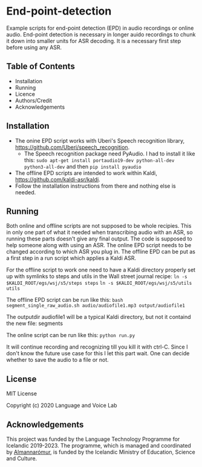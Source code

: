 # End-point-detection
Example scripts for end-point detection (EPD) in audio recordings or online audio. End-point detection is necessary in longer auido recordings to chunk it down into smaller units for ASR decoding. It is a necessary first step before using any ASR.

## Table of Contents
  * Installation
  * Running
  * Licence
  * Authors/Credit
  * Acknowledgements

## Installation

* The onine EPD script works with Uberi's Speech recognition library, https://github.com/Uberi/speech_recognition.
  * The Speech recognition package need PyAudio. I had to install it like this:
      `sudo apt-get install portaudio19-dev python-all-dev python3-all-dev` and then `pip install pyaudio`
* The offline EPD scripts are intended to work within Kaldi, https://github.com/kaldi-asr/kaldi.
* Follow the installation instructions from there and nothing else is needed.

## Running
Both online and offline scripts are not supposed to be whole recipies. This in only one part of what it needed when transcribing audio with an ASR, so running these parts doesn't give any final output. The code is supposed to help someone along with using an ASR. The online EPD script needs to be changed according to which ASR you plug in. The offline EPD can be put as a first step in a run script which applies a Kaldi ASR.

For the offline script to work one need to have a Kaldi directory properly set up with symlinks to steps and utils in the Wall street journal recipe:
`ln -s $KALDI_ROOT/egs/wsj/s5/steps steps`
`ln -s $KALDI_ROOT/egs/wsj/s5/utils utils`

The offline EPD script can be run like this:
`bash segment_single_raw_audio.sh audio/audiofile1.mp3 output/audiofile1`

The outputdir audiofile1 will be a typical Kaldi directory, but not it containd the new file: segments

The online script can be run like this:
`python run.py`

It will continue recording and recognizing till you kill it with ctrl-C. Since I don't know the future use case for this I let this part wait. One can decide whether to save the audio to a file or not.

## License
MIT License

Copyright (c) 2020 Language and Voice Lab

## Acknowledgements
This project was funded by the Language Technology Programme for Icelandic 2019-2023. The programme, which is managed and coordinated by [Almannarómur](https://almannaromur.is/), is funded by the Icelandic Ministry of Education, Science and Culture.
